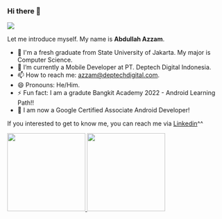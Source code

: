 ### Hi there 👋

<!--
**pemeluksenja/pemeluksenja** is a ✨ _special_ ✨ repository because its `README.md` (this file) appears on your GitHub profile.

Here are some ideas to get you started:

- 🔭 I’m currently working on ...

- 👯 I’m looking to collaborate on ...
- 🤔 I’m looking for help with ...
- 💬 Ask me about ...
- 📫 How to reach me: ...
- 😄 Pronouns: ...
- ⚡ Fun fact: ...
-->
![](https://komarev.com/ghpvc/?username=pemeluksenja&style=flat)

Let me introduce myself. My name is **Abdullah Azzam**. 
- 🔭 I'm a fresh graduate from State University of Jakarta. My major is Computer Science.
- 🌱 I’m currently a Mobile Developer at PT. Deptech Digital Indonesia.
- 📫 How to reach me: azzam@deptechdigital.com.
- 😄 Pronouns: He/Him.
- ⚡ Fun fact: I am a gradute Bangkit Academy 2022 - Android Learning Path!!
- 🥳 I am now a Google Certified Associate Android Developer!

If you interested to get to know me, you can reach me via [Linkedin](https://www.linkedin.com/in/abdullah-azzam-/)^^

<p align="left">
<a href="https://github.com/pemeluksenja">
  <img height="180em" src="https://github-readme-stats-eight-theta.vercel.app/api?username=pemeluksenja&show_icons=true&theme=algolia&include_all_commits=true&count_private=true"/>
  <img height="180em" src="https://github-readme-stats-eight-theta.vercel.app/api/top-langs/?username=pemeluksenja&layout=compact&langs_count=11&theme=algolia"/>
</a>
</p>
